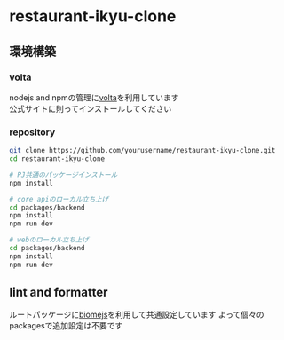 # restaurant-ikyu-clone

## 環境構築

### volta

nodejs and npmの管理に[volta](https://volta.sh/)を利用しています  
公式サイトに則ってインストールしてください

### repository

```zsh
git clone https://github.com/yourusername/restaurant-ikyu-clone.git
cd restaurant-ikyu-clone

# PJ共通のパッケージインストール
npm install

# core apiのローカル立ち上げ
cd packages/backend
npm install
npm run dev

# webのローカル立ち上げ
cd packages/backend
npm install
npm run dev
```

## lint and formatter

ルートパッケージに[biomejs](https://biomejs.dev/ja/)を利用して共通設定しています
よって個々のpackagesで追加設定は不要です
